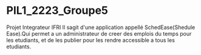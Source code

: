 # PIL1_2223_Groupe5
Projet Integrateur IFRI
Il sagit d'une application appellé SchedEase(Shedule Ease).Qui permet a un administrateur de creer des emplois du temps pour les etudiants, et de les publier pour les rendre accessible a tous les etudiants.
